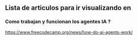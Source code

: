 ## Lista de articulos para ir visualizando en 

### Como trabajan y funcionan los agentes IA ? 
https://www.freecodecamp.org/news/how-do-ai-agents-work/

